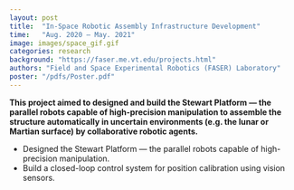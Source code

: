 ```yaml
---
layout: post
title:  "In-Space Robotic Assembly Infrastructure Development"
time:   "Aug. 2020 – May. 2021"
image: images/space_gif.gif
categories: research
background: "https://faser.me.vt.edu/projects.html"
authors: "Field and Space Experimental Robotics (FASER) Laboratory"
poster: "/pdfs/Poster.pdf"
---
```

**This project aimed to designed and build the Stewart Platform — the parallel robots capable of high-precision manipulation to assemble the structure automatically in uncertain environments (e.g. the lunar or Martian surface) by collaborative robotic agents.**

- Designed the Stewart Platform — the parallel robots capable of high-precision manipulation.
- Build a closed-loop control system for position calibration using vision sensors.
